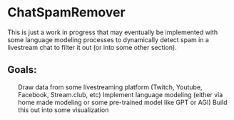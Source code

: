 # ChatSpamRemover

This is just a work in progress that may eventually be implemented with some language modeling processes to dynamically detect spam in a livestream chat to filter it out (or into some other section).

## Goals:

<ul>
  Draw data from some livestreaming platform (Twitch, Youtube, Facebook, Stream.club, etc)  
  Implement language modeling (either via home made modeling or some pre-trained model like GPT or AGI)  
  Build this out into some visualization  
</ul>
